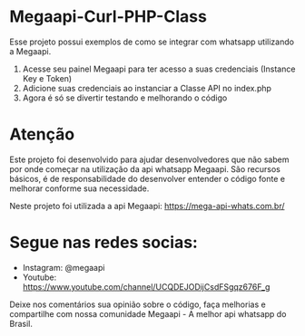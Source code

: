# Megaapi-Curl-PHP-Class
Esse projeto possui exemplos de como se integrar com whatsapp utilizando a Megaapi.

1. Acesse seu painel Megaapi para ter acesso a suas credenciais (Instance Key e Token)
2. Adicione suas credenciais ao instanciar a Classe API no index.php
3. Agora é só se divertir testando e melhorando o código

# Atenção

Este projeto foi desenvolvido para ajudar desenvolvedores que não sabem por onde começar na utilização da api whatsapp Megaapi.
São recursos básicos, é de responsabilidade do desenvolver entender o código fonte e melhorar conforme sua necessidade.

Neste projeto foi utilizada a api Megaapi: https://mega-api-whats.com.br/

# Segue nas redes socias:

- Instagram: @megaapi
- Youtube: https://www.youtube.com/channel/UCQDEJODijCsdFSgqz676F_g

Deixe nos comentários sua opinião sobre o código, faça melhorias e compartilhe com nossa comunidade Megaapi - A melhor api whatsapp do Brasil.
